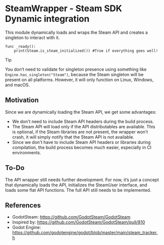 # SteamWrapper - Steam SDK Dynamic integration

This module dynamically loads and wraps the Steam API and creates a singleton to interact with it.

```gdscript
func _ready():
    print(Steam.is_steam_initialized()) #True if everything goes well!
```

> [!TIP]
> You don’t need to validate for singleton presence using something like `Engine.has_singleton("Steam")`, because the Steam singleton will be present on all platforms. However, it will only function on Linux, Windows, and macOS.

## Motivation

Since we are dynamically loading the Steam API, we get some advantages:

- We don't need to include Steam API headers during the build process.
- The Steam API will load only if the API distributables are available. This is optional, if the Steam libraries are not present, the wrapper won’t crash, it will simply notify that the Steam API is not available.
- Since we don't have to include Steam API headers or libraries during compilation, the build process becomes much easier, especially in CI environments. 

## To-Do

The API wrapper still needs further development. For now, it’s just a concept that dynamically loads the API, initializes the SteamUser interface, and loads some flat API functions. The full API still needs to be implemented.

## References

- GodotSteam: https://github.com/GodotSteam/GodotSteam
- Inspired by: https://github.com/GodotSteam/GodotSteam/pull/810
- Godot Engine: https://github.com/godotengine/godot/blob/master/main/steam_tracker.h